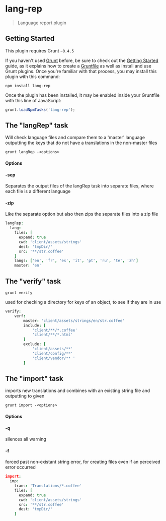 # lang-rep

> Language report plugin

## Getting Started
This plugin requires Grunt `~0.4.5`

If you haven't used [Grunt](http://gruntjs.com/) before, be sure to check out the [Getting Started](http://gruntjs.com/getting-started) guide, as it explains how to create a [Gruntfile](http://gruntjs.com/sample-gruntfile) as well as install and use Grunt plugins. Once you're familiar with that process, you may install this plugin with this command:

```shell
npm install lang-rep
```

Once the plugin has been installed, it may be enabled inside your Gruntfile with this line of JavaScript:

```js
grunt.loadNpmTasks('lang-rep');
```

## The "langRep" task
Will check language files and compare them to a 'master' language outputting the keys that do not have a translations in the non-master files
```shell
grunt langRep -<options>
```
#### Options
#### -sep
Separates the output files of the langRep task into separate files, where each file is a different language
#### -zip
Like the separate option but also then zips the separate files into a zip file
```coffeescript
langRep:
  lang:
    files: [
      expand: true
      cwd: 'client/assets/strings'
      dest: 'tmpDir/'
      src: '**/str.coffee'
    ]
    langs: ['en', 'fr', 'es', 'it', 'pt', 'ru', 'te', 'zh']
    master: 'en'
```

## The "verify" task
```shell
grunt verify
```
used for checking a directory for keys of an object, to see if they are in use
```coffeescript
verify:
    verf:
        master: 'client/assets/strings/en/str.coffee'
        include: [
            'client/**/*.coffee'
            'client/**/*.html'
        ]
        exclude: [  
            'client/assets/**'  
            'client/config/**'  
            'client/vendor/** '  
        ]  
```

## The "import" task
imports new translations and combines with an existing string file and outputting to given
```shell
grunt import -<options>
```
#### Options
#### -q
silences all warning
#### -f
forced past non-existant string error, for creating files even if an perceived error occurred
```coffeescript
import:
  imp:
    trans: 'Translations/*.coffee'
    files: [
      expand: true
      cwd: 'client/assets/strings'
      src: '**/str.coffee'
      dest: 'tmpDir/'
    ]
```
